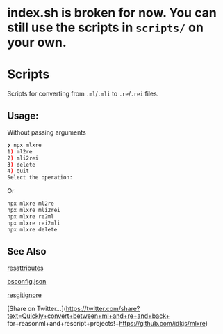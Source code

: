 # index.sh is broken for now. You can still use the scripts in `scripts/` on your own.

# Scripts

Scripts for converting from `.ml`/`.mli` to `.re`/`.rei` files.


## Usage:

Without passing arguments
```bash
❯ npx mlxre
1) ml2re
2) mli2rei
3) delete
4) quit
Select the operation: 
```

Or

```sh
npx mlxre ml2re
npx mlxre mli2rei
npx mlxre re2ml
npx mlxre rei2mli
npx mlxre delete
```

## See Also

[resattributes](https://github.com/idkjs/resattributes)

[bsconfig.json](https://github.com/idkjs/bsconfig.json)

[resgitignore](https://github.com/idkjs/resgitignore)


[Share on Twitter...](https://twitter.com/share?text=Quickly+convert+between+ml+and+re+and+back+ for+reasonml+and+rescript+projects!+https://github.com/idkjs/mlxre)

